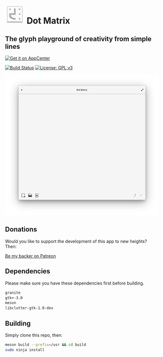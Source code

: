 # ![icon](data/icon.png) Dot Matrix

## The glyph playground of creativity from simple lines

[![Get it on AppCenter](https://appcenter.elementary.io/badge.svg)](https://appcenter.elementary.io/com.github.lainsce.dot-matrix)

[![Build Status](https://travis-ci.org/lainsce/dot-matrix.svg?branch=master)](https://travis-ci.org/lainsce/dot-matrix)
[![License: GPL v3](https://img.shields.io/badge/License-GPL%20v3-blue.svg)](http://www.gnu.org/licenses/gpl-3.0)

![Screenshot](data/shot.png)

## Donations

Would you like to support the development of this app to new heights? Then:

[Be my backer on Patreon](https://www.patreon.com/lainsce)

## Dependencies

Please make sure you have these dependencies first before building.

```bash
granite
gtk+-3.0
meson
libclutter-gtk-1.0-dev
```

## Building

Simply clone this repo, then:

```bash
meson build --prefix=/usr && cd build
sudo ninja install
```
